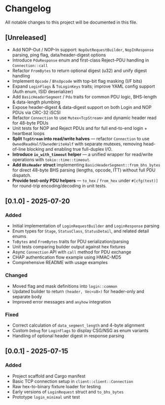 # Changelog

All notable changes to this project will be documented in this file.

## [Unreleased]

* Add NOP-Out / NOP-In support: `NopOutRequestBuilder`, `NopInResponse` parsing, ping flag, data/header-digest options
* Introduce `PduResponse` enum and first-class Reject–PDU handling in `Connection::call`
* Refactor `FromBytes` to return optional digest (u32) and unify digest handling
* Implement `Opcode` / `BhsOpcode` with top-bit flag masking (I/F bits)
* Expand `LoginFlags` & `ToLoginKeys` traits; improve YAML config support (Auth enum, ISID deserializer)
* Add `BasicHeaderSegment` / `Pdu` traits for common PDU logic, BHS-length & data-length plumbing
* Expose header-digest & data-digest support on both Login and NOP PDUs via CRC-32 iSCSI
* Refactor `Connection` to use `Mutex<TcpStream>` and dynamic header read for 48-byte PDUs
* Unit tests for NOP and Reject PDUs and for full end-to-end login + heartbeat loops
* **Split `TcpStream` into read/write halves** — refactor `Connection` to use `OwnedReadHalf`/`OwnedWriteHalf` with separate mutexes, removing head-of-line blocking and enabling true full-duplex I/O.
* **Introduce `io_with_timeout` helper** — a unified wrapper for read/write operations with `tokio::time::timeout`.
* **Add `BhsHeader` struct** implementing `BasicHeaderSegment::from_bhs_bytes` for direct 48-byte BHS parsing (lengths, opcode, ITT) without full PDU dispatch.
* **Provide test-only PDU helpers** — `to_hex` / `from_hex` under `#[cfg(test)]` for round-trip encoding/decoding in unit tests.

## \[0.1.0] - 2025-07-20

### Added

* Initial implementation of `LoginRequestBuilder` and `LoginResponse` parsing
* Enum types for `Stage`, `StatusClass`, `StatusDetail`, and related detail enums
* `ToBytes` and `FromBytes` traits for PDU serialization/parsing
* Unit tests comparing builder output against hex fixtures
* Async `Connection` API with `call` method for PDU exchange
* CHAP authentication flow example using HMAC-MD5
* Comprehensive README with usage examples

### Changed

* Moved flag and mask definitions into `login::common`
* Updated builder to return `(header, Vec<u8>)` for header-only and separate body
* Improved error messages and `anyhow` integration

### Fixed

* Correct calculation of `data_segment_length` and 4-byte alignment
* Custom `Debug` for `LoginFlags` to display CSG/NSG as enum variants
* Handling of optional header digest in response parsing

## \[0.0.1] - 2025-07-15

### Added

* Project scaffold and Cargo manifest
* Basic TCP connection setup in `client::client::Connection`
* Raw hex-to-binary fixture loader for testing
* Early versions of `LoginRequest` struct and `to_bhs_bytes`
* Prototype `login_minimal` unit test
